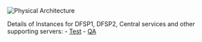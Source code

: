 ![Physical Architecture](./L1P%20diagram.png)

Details of Instances for DFSP1, DFSP2, Central services and other supporting servers:
    - [Test](https://github.com/LevelOneProject/Docs/tree/master/AWS/Infrastructure/PI4-Test-Env)
    - [QA](https://github.com/LevelOneProject/Docs/tree/master/AWS/Infrastructure/PI4-QA-Env)